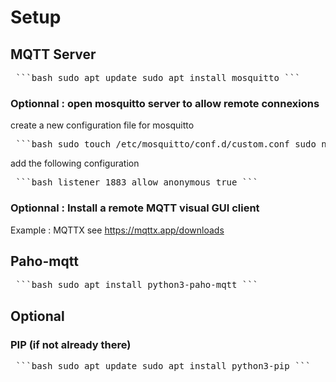 # Setup

## MQTT Server

<pre> ```bash sudo apt update sudo apt install mosquitto ``` </pre>

### Optionnal : open mosquitto server to allow remote connexions

create a new configuration file for mosquitto

<pre> ```bash sudo touch /etc/mosquitto/conf.d/custom.conf sudo nano /etc/mosquitto/conf.d/custom.conf ``` </pre>

add the following configuration
<pre> ```bash listener 1883 allow_anonymous true ``` </pre>

### Optionnal : Install a remote MQTT visual GUI client 

Example : MQTTX see https://mqttx.app/downloads

## Paho-mqtt

<pre> ```bash sudo apt install python3-paho-mqtt ``` </pre>

## Optional

### PIP (if not already there)

<pre> ```bash sudo apt update sudo apt install python3-pip ``` </pre>